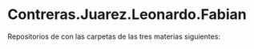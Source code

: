 # Contreras.Juarez.Leonardo.Fabian
Repositorios de con las carpetas de las tres materias siguientes:
